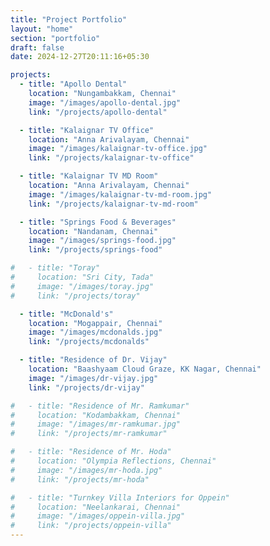 ```yaml
---
title: "Project Portfolio"
layout: "home"
section: "portfolio"
draft: false
date: 2024-12-27T20:11:16+05:30

projects:
  - title: "Apollo Dental"
    location: "Nungambakkam, Chennai"
    image: "/images/apollo-dental.jpg"
    link: "/projects/apollo-dental"

  - title: "Kalaignar TV Office"
    location: "Anna Arivalayam, Chennai"
    image: "/images/kalaignar-tv-office.jpg"
    link: "/projects/kalaignar-tv-office"

  - title: "Kalaignar TV MD Room"
    location: "Anna Arivalayam, Chennai"
    image: "/images/kalaignar-tv-md-room.jpg"
    link: "/projects/kalaignar-tv-md-room"

  - title: "Springs Food & Beverages"
    location: "Nandanam, Chennai"
    image: "/images/springs-food.jpg"
    link: "/projects/springs-food"

#   - title: "Toray"
#     location: "Sri City, Tada"
#     image: "/images/toray.jpg"
#     link: "/projects/toray"

  - title: "McDonald's"
    location: "Mogappair, Chennai"
    image: "/images/mcdonalds.jpg"
    link: "/projects/mcdonalds"

  - title: "Residence of Dr. Vijay"
    location: "Baashyaam Cloud Graze, KK Nagar, Chennai"
    image: "/images/dr-vijay.jpg"
    link: "/projects/dr-vijay"

#   - title: "Residence of Mr. Ramkumar"
#     location: "Kodambakkam, Chennai"
#     image: "/images/mr-ramkumar.jpg"
#     link: "/projects/mr-ramkumar"

#   - title: "Residence of Mr. Hoda"
#     location: "Olympia Reflections, Chennai"
#     image: "/images/mr-hoda.jpg"
#     link: "/projects/mr-hoda"

#   - title: "Turnkey Villa Interiors for Oppein"
#     location: "Neelankarai, Chennai"
#     image: "/images/oppein-villa.jpg"
#     link: "/projects/oppein-villa"
---
```

